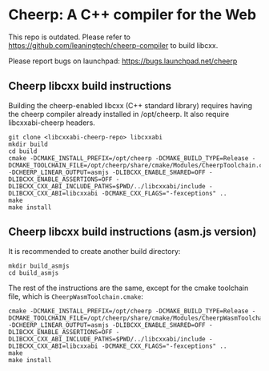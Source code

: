 Cheerp: A C++ compiler for the Web
==================================

This repo is outdated. Please refer to https://github.com/leaningtech/cheerp-compiler to build libcxx.

Please report bugs on launchpad:
https://bugs.launchpad.net/cheerp

Cheerp libcxx build instructions
--------------------------------

Building the cheerp-enabled libcxx (C++ standard library) requires having the cheerp
compiler already installed in /opt/cheerp. It also require libcxxabi-cheerp headers.

```
git clone <libcxxabi-cheerp-repo> libcxxabi
mkdir build
cd build
cmake -DCMAKE_INSTALL_PREFIX=/opt/cheerp -DCMAKE_BUILD_TYPE=Release -DCMAKE_TOOLCHAIN_FILE=/opt/cheerp/share/cmake/Modules/CheerpToolchain.cmake -DCHEERP_LINEAR_OUTPUT=asmjs -DLIBCXX_ENABLE_SHARED=OFF -DLIBCXX_ENABLE_ASSERTIONS=OFF -DLIBCXX_CXX_ABI_INCLUDE_PATHS=$PWD/../libcxxabi/include -DLIBCXX_CXX_ABI=libcxxabi -DCMAKE_CXX_FLAGS="-fexceptions" ..
make
make install
```

Cheerp libcxx build instructions (asm.js version)
-------------------------------------------------

It is recommended to create another build directory:

```
mkdir build_asmjs
cd build_asmjs
```

The rest of the instructions are the same, except for the cmake toolchain file,
which is `CheerpWasmToolchain.cmake`:

```
cmake -DCMAKE_INSTALL_PREFIX=/opt/cheerp -DCMAKE_BUILD_TYPE=Release -DCMAKE_TOOLCHAIN_FILE=/opt/cheerp/share/cmake/Modules/CheerpWasmToolchain.cmake -DCHEERP_LINEAR_OUTPUT=asmjs -DLIBCXX_ENABLE_SHARED=OFF -DLIBCXX_ENABLE_ASSERTIONS=OFF -DLIBCXX_CXX_ABI_INCLUDE_PATHS=$PWD/../libcxxabi/include -DLIBCXX_CXX_ABI=libcxxabi -DCMAKE_CXX_FLAGS="-fexceptions" ..
make
make install
```
